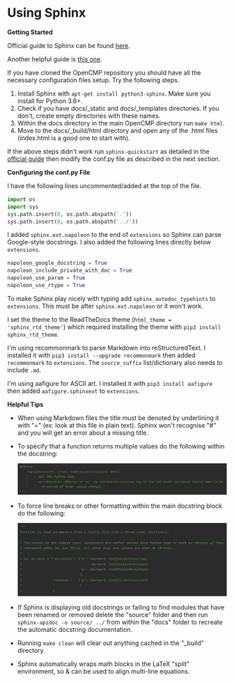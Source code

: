 Using Sphinx
============

**Getting Started**

Official guide to Sphinx can be found [here](https://www.sphinx-doc.org/en/master/usage/quickstart.html).

Another helpful guide is [this one](https://samnicholls.net/2016/06/15/how-to-sphinx-readthedocs/).



If you have cloned the OpenCMP repository you should have all the necessary configuration files setup. Try the following steps. 

1. Install Sphinx with `apt-get install python3-sphinx`. Make sure you install for Python 3.6+.
2. Check if you have docs/\_static and docs/\_templates directories. If you don't, create empty directories with these names.
3. Within the docs directory in the main OpenCMP directory run `make html`.
4. Move to the docs/\_build/html directory and open any of the .html files (index.html is a good one to start with).

If the above steps didn't work run `sphinx-quickstart` as detailed in the [official guide](https://www.sphinx-doc.org/en/master/usage/quickstart.html) then modify the conf.py file as described in the next section.



**Configuring the conf.py File**

I have the following lines uncommented/added at the top of the file.

```python
import os
import sys
sys.path.insert(0, os.path.abspath('.'))
sys.path.insert(0, os.path.abspath('../'))
```



I added `sphinx.ext.napoleon` to the end of `extensions` so Sphinx can parse Google-style docstrings. I also added the following lines directly below `extensions`.

```python
napoleon_google_docstring = True
napoleon_include_private_with_doc = True
napoleon_use_param = True
napoleon_use_rtype = True
```



To make Sphinx play nicely with typing add `sphinx_autodoc_typehints` to `extensions`. This must be after `sphinx.ext.napoleon` or it won't work.



I set the theme to the ReadTheDocs theme (`html_theme = 'sphinx_rtd_theme'`) which required installing the theme with `pip3 install sphinx_rtd_theme`.



I'm using recommonmark to parse Markdown into reStructuredText. I installed it with `pip3 install --upgrade recommonmark` then added `recommonmark` to `extensions`. The `source_suffix` list/dictionary also needs to include `.md`.



I'm using aafigure for ASCII art. I installed it with `pip3 install aafigure` then added `aafigure.sphinxext` to `extensions`.



**Helpful Tips**

* When using Markdown files the title must be denoted by underlining it with "=" (ex: look at this file in plain text). Sphinx won't recognise "#" and you will get an error about a missing title.

* To specify that a function returns multiple values do the following within the docstring:

  ![](../_static/docstring_multiple_returns.png)

* To force line breaks or other formatting within the main docstring block do the following:

  ![](../_static/docstring_main_block_formatting.png)

* If Sphinx is displaying old docstrings or failing to find modules that have been renamed or removed delete the "source" folder and then run `sphinx-apidoc -o source/ ../` from within the "docs" folder to recreate the automatic docstring documentation.

* Running `make clean` will clear out anything cached in the "_build" directory.

* Sphinx automatically wraps math blocks in the LaTeX "split" environment, so & can be used to align multi-line equations.